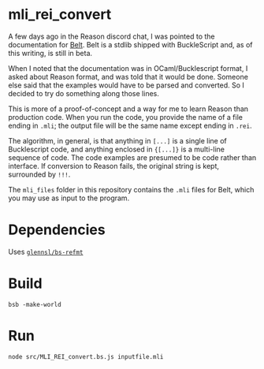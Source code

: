 # mli\_rei\_convert

A few days ago in the Reason discord chat, I was pointed to the documentation for [Belt](https://bucklescript.github.io/bucklescript/api/Belt.html). Belt is a stdlib shipped with BuckleScript and, as of this writing, is still in beta.

When I noted that the documentation was in OCaml/Bucklescript format, I asked about Reason format, and was told that it would be done. Someone else said that the examples would have to be parsed and converted. So I decided to try do something along those lines.

This is more of a proof-of-concept and a way for me to learn Reason than production code. When you run the code, you provide the name of a file ending in `.mli`; the output file will be the same name except ending in `.rei`.

The algorithm, in general, is that anything in `[...]` is a single line of Bucklescript code, and anything enclosed in `{[...]}` is a multi-line sequence of code. The code examples are presumed to be code rather than interface. If conversion to Reason fails, the original string is kept, surrounded by `!!!`.

The `mli_files` folder in this repository contains the `.mli` files for Belt, which you may use as input to the program.

# Dependencies

Uses [`glennsl/bs-refmt`](https://github.com/glennsl/bs-refmt)

# Build
```
bsb -make-world
```

# Run

```
node src/MLI_REI_convert.bs.js inputfile.mli
```
